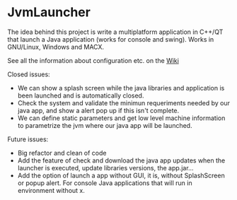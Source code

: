 JvmLauncher
===========

The idea behind this project is write a multiplatform application in C++/QT that launch a Java application (works for console and swing).
Works in GNU/Linux, Windows and MACX.

See all the information about configuration etc. on the [Wiki](https://github.com/frobs/JvmLauncher/wiki)

Closed issues:
* We can show a splash screen while the java libraries and application is been launched and is automatically closed.
* Check the system and validate the minimun requeriments needed by our java app, and show a alert pop up if this isn't complete.
* We can define static parameters and get low level machine information to parametrize the jvm where our java app will be launched.

Future issues:
* Big refactor and clean of code
* Add the feature of check and download the java app updates when the launcher is executed, update libraries versions, the app.jar...
* Add the option of launch a app without GUI, it is, without SplashScreen or popup alert. For console Java applications that will run in environment without x.
